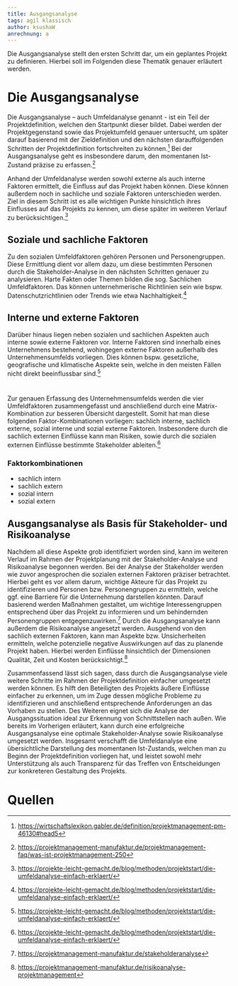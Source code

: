 ```yaml
---
title: Ausgangsanalyse
tags: agil klassisch
author: ksushaW
anrechnung: a
---
```


Die Ausgangsanalyse stellt den ersten Schritt dar, um ein geplantes Projekt zu definieren. Hierbei soll im Folgenden diese Thematik genauer erläutert werden.


# Die Ausgangsanalyse

Die Ausgangsanalyse – auch Umfeldanalyse genannt - ist ein Teil der Projektdefinition, welchen den Startpunkt dieser bildet. Dabei werden der Projektgegenstand sowie das Projektumfeld genauer untersucht, um später darauf basierend mit der Zieldefinition und den nächsten darauffolgenden Schritten der Projektdefinition fortschreiten zu können.[^1] Bei der Ausgangsanalyse geht es insbesondere darum, den momentanen Ist-Zustand präzise zu erfassen.[^2]

Anhand der Umfeldanalyse werden sowohl externe als auch interne Faktoren ermittelt, die Einfluss auf das Projekt haben können. Diese können außerdem noch in sachliche und soziale Faktoren unterschieden werden. Ziel in diesem Schritt ist es alle wichtigen Punkte hinsichtlich ihres Einflusses auf das Projekts zu kennen, um diese später im weiteren Verlauf zu berücksichtigen.[^5] 
## Soziale  und sachliche Faktoren
Zu den sozialen Umfeldfaktoren gehören Personen und Personengruppen. Diese Ermittlung dient vor allem dazu, um diese bestimmten Personen durch die Stakeholder-Analyse in den nächsten Schritten genauer zu analysieren.
Harte Fakten oder Themen bilden die sog. Sachlichen Umfeldfaktoren. Das können unternehmerische Richtlinien sein wie bspw. Datenschutzrichtlinien oder Trends wie etwa Nachhaltigkeit.[^5]
## Interne und externe Faktoren
Darüber hinaus liegen neben sozialen und sachlichen Aspekten auch interne sowie externe Faktoren vor.
Interne Faktoren sind innerhalb eines Unternehmens bestehend, wohingegen externe Faktoren außerhalb des Unternehmensumfelds vorliegen. Dies können bspw. gesetzliche, geografische und klimatische Aspekte sein, welche in den meisten Fällen nicht direkt beeinflussbar sind.[^5]
#
Zur genauen Erfassung des Unternehmensumfelds werden die vier Umfeldfaktoren zusammengefasst und anschließend durch eine Matrix-Kombination zur besseren Übersicht dargestellt. Somit hat man diese folgenden Faktor-Kombinationen vorliegen: sachlich interne, sachlich externe, sozial interne und sozial externe Faktoren. Insbesondere durch die sachlich externen Einflüsse kann man Risiken, sowie durch die sozialen externen Einflüsse bestimmte Stakeholder ableiten.[^5]
### Faktorkombinationen
* sachlich intern
* sachlich extern
* sozial intern
* sozial extern

## Ausgangsanalyse als Basis für Stakeholder- und Risikoanalyse
Nachdem all diese Aspekte grob identifiziert worden sind, kann im weiteren Verlauf im Rahmen der Projektplanung mit der Stakeholder-Analyse und Risikoanalyse begonnen werden. Bei der Analyse der Stakeholder werden wie zuvor angesprochen die sozialen externen Faktoren präziser betrachtet. Hierbei geht es vor allem darum, wichtige Akteure für das Projekt zu identifizieren und Personen bzw. Personengruppen zu ermitteln, welche ggf. eine Barriere für die Unternehmung darstellen könnten. Darauf basierend werden Maßnahmen gestaltet, um wichtige Interessengruppen entsprechend über das Projekt zu informieren und um behindernden Personengruppen entgegenzuwirken.[^3] 
Durch die Ausgangsanalyse kann außerdem die Risikoanalyse angesetzt werden. Ausgehend von den sachlich externen Faktoren, kann man Aspekte bzw. Unsicherheiten ermitteln, welche potenzielle negative Auswirkungen auf das zu planende Projekt haben. Hierbei werden Einflüsse hinsichtlich der Dimensionen Qualität, Zeit und Kosten berücksichtigt.[^4] 

Zusammenfassend lässt sich sagen, dass durch die Ausgangsanalyse viele weitere Schritte im Rahmen der Projektdefinition einfacher umgesetzt werden können. Es hilft den Beteiligten des Projekts äußere Einflüsse einfacher zu erkennen, um im Zuge dessen mögliche Probleme zu identifizieren und anschließend entsprechende Anforderungen an das Vorhaben zu stellen. Des Weiteren eignet sich die Analyse der Ausgangssituation ideal zur Erkennung von Schnittstellen nach außen. Wie bereits im Vorherigen erläutert, kann durch eine erfolgreiche Ausgangsanalyse eine optimale Stakeholder-Analyse sowie Risikoanalyse umgesetzt werden. Insgesamt verschafft die Umfeldanalyse eine übersichtliche Darstellung des momentanen Ist-Zustands, welchen man zu Beginn der Projektdefinition vorliegen hat, und leistet sowohl mehr Unterstützung als auch Transparenz für das Treffen von Entscheidungen zur konkreteren Gestaltung des Projekts.


# Quellen

[^1]: https://wirtschaftslexikon.gabler.de/definition/projektmanagement-pm-46130#head5
[^2]: https://projektmanagement-manufaktur.de/projektmanagement-faq/was-ist-projektmanagement-250
[^3]: https://projektmanagement-manufaktur.de/stakeholderanalyse
[^4]: https://projektmanagement-manufaktur.de/risikoanalyse-projektmanagement
[^5]: https://projekte-leicht-gemacht.de/blog/methoden/projektstart/die-umfeldanalyse-einfach-erklaert/

